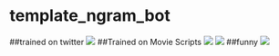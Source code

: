 # template_ngram_bot
##trained on twitter
![](https://raw.github.com/mohammedterry/template_ngram_bot/trained_twitter.png)
##Trained on Movie Scripts
![](https://raw.github.com/mohammedterry/template_ngram_bot/bot_movies.png)
![](https://raw.github.com/mohammedterry/template_ngram_bot/bot_movies2.png)
##funny
![](https://raw.github.com/mohammedterry/template_ngram_bot/funny_example.png)
